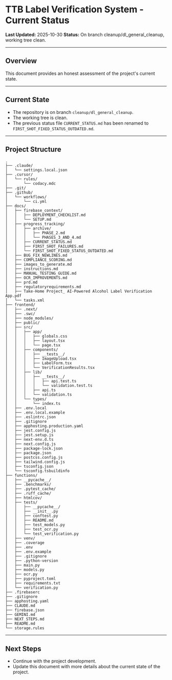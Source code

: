 # TTB Label Verification System - Current Status

**Last Updated:** 2025-10-30
**Status:** On branch cleanup/dl_general_cleanup, working tree clean.

---

## Overview

This document provides an honest assessment of the project's current state.

---

## Current State

- The repository is on branch `cleanup/dl_general_cleanup`.
- The working tree is clean.
- The previous status file `CURRENT_STATUS.md` has been renamed to `FIRST_SHOT_FIXED_STATUS_OUTDATED.md`.

---

## Project Structure

```
.
├── .claude/
│   └── settings.local.json
├── .cursor/
│   └── rules/
│       └── codacy.mdc
├── .git/
├── .github/
│   └── workflows/
│       └── ci.yml
├── docs/
│   ├── firebase_context/
│   │   ├── DEPLOYMENT_CHECKLIST.md
│   │   └── SETUP.md
│   ├── progress_tracking/
│   │   ├── archive/
│   │   │   ├── PHASE_2.md
│   │   │   └── PHASES_3_AND_4.md
│   │   ├── CURRENT_STATUS.md
│   │   ├── FIRST_SHOT_FAILURES.md
│   │   └── FIRST_SHOT_FIXED_STATUS_OUTDATED.md
│   ├── BUG_FIX_NEWLINES.md
│   ├── COMPLIANCE_SCORING.md
│   ├── images_to_generate.md
│   ├── instructions.md
│   ├── MANUAL_TESTING_GUIDE.md
│   ├── OCR_IMPROVEMENTS.md
│   ├── prd.md
│   ├── regulatoryrequirements.md
│   ├── Take-Home Project_ AI-Powered Alcohol Label Verification App.pdf
│   └── tasks.xml
├── frontend/
│   ├── .next/
│   ├── .swc/
│   ├── node_modules/
│   ├── public/
│   ├── src/
│   │   ├── app/
│   │   │   ├── globals.css
│   │   │   ├── layout.tsx
│   │   │   └── page.tsx
│   │   ├── components/
│   │   │   ├── __tests__/
│   │   │   ├── ImageUpload.tsx
│   │   │   ├── LabelForm.tsx
│   │   │   └── VerificationResults.tsx
│   │   ├── lib/
│   │   │   ├── __tests__/
│   │   │   │   ├── api.test.ts
│   │   │   │   └── validation.test.ts
│   │   │   ├── api.ts
│   │   │   └── validation.ts
│   │   └── types/
│   │       └── index.ts
│   ├── .env.local
│   ├── .env.local.example
│   ├── .eslintrc.json
│   ├── .gitignore
│   ├── apphosting.production.yaml
│   ├── jest.config.js
│   ├── jest.setup.js
│   ├── next-env.d.ts
│   ├── next.config.js
│   ├── package-lock.json
│   ├── package.json
│   ├── postcss.config.js
│   ├── tailwind.config.js
│   ├── tsconfig.json
│   └── tsconfig.tsbuildinfo
├── functions/
│   ├── __pycache__/
│   ├── .benchmarks/
│   ├── .pytest_cache/
│   ├── .ruff_cache/
│   ├── htmlcov/
│   ├── tests/
│   │   ├── __pycache__/
│   │   ├── __init__.py
│   │   ├── conftest.py
│   │   ├── README.md
│   │   ├── test_models.py
│   │   ├── test_ocr.py
│   │   └── test_verification.py
│   ├── venv/
│   ├── .coverage
│   ├── .env
│   ├── .env.example
│   ├── .gitignore
│   ├── .python-version
│   ├── main.py
│   ├── models.py
│   ├── ocr.py
│   ├── pyproject.toml
│   ├── requirements.txt
│   └── verification.py
├── .firebaserc
├── .gitignore
├── apphosting.yaml
├── CLAUDE.md
├── firebase.json
├── GEMINI.md
├── NEXT_STEPS.md
├── README.md
└── storage.rules
```

---

## Next Steps

- Continue with the project development.
- Update this document with more details about the current state of the project.
